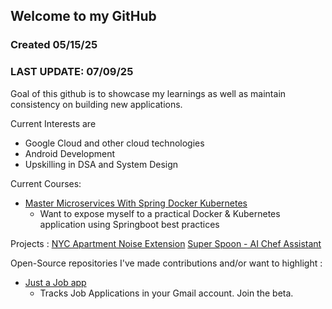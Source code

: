 ## Welcome to my GitHub

### Created 05/15/25
### LAST UPDATE: 07/09/25

Goal of this github is to showcase my learnings as well as maintain consistency on building new applications.

Current Interests are
- Google Cloud and other cloud technologies
- Android Development
- Upskilling in DSA and System Design

Current Courses:
- [Master Microservices With Spring Docker Kubernetes](https://www.udemy.com/course/master-microservices-with-spring-docker-kubernetes/)
  - Want to expose myself to a practical Docker & Kubernetes application using Springboot best practices

Projects :
[NYC Apartment Noise Extension](https://github.com/okimin/apt-noise-extension)
[Super Spoon - AI Chef Assistant](https://github.com/Code-Voyagers-ODSC/code-voyagers)

Open-Source repositories I've made contributions and/or want to highlight :
- [Just a Job app](https://github.com/just-a-job-app/jobseeker-analytics)
  - Tracks Job Applications in your Gmail account. Join the beta.
<!--
**okimin/okimin** is a ✨ _special_ ✨ repository because its `README.md` (this file) appears on your GitHub profile.

Here are some ideas to get you started:

- 🔭 I’m currently working on ...
- 🌱 I’m currently learning ...
- 👯 I’m looking to collaborate on ...
- 🤔 I’m looking for help with ...
- 💬 Ask me about ...
- 📫 How to reach me: ...
- 😄 Pronouns: ...
- ⚡ Fun fact: ...
-->
